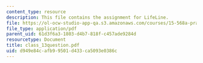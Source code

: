 ```yaml
---
content_type: resource
description: This file contains the assignment for LifeLine.
file: https://ol-ocw-studio-app-qa.s3.amazonaws.com/courses/15-568a-practical-information-technology-management-spring-2005/d949e84cafb99501d433ca5093e0386c_class_13question.pdf
file_type: application/pdf
parent_uid: 61d3f6a3-1803-d4b7-818f-c457ade9284d
resourcetype: Document
title: class_13question.pdf
uid: d949e84c-afb9-9501-d433-ca5093e0386c
---
```

